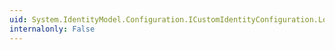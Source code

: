 ```yaml
---
uid: System.IdentityModel.Configuration.ICustomIdentityConfiguration.LoadCustomConfiguration(System.Xml.XmlNodeList)
internalonly: False
---
```


